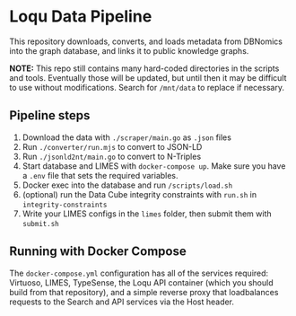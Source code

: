# Loqu Data Pipeline

This repository downloads, converts, and loads metadata from DBNomics into the graph database, and links it to public knowledge graphs.

**NOTE:** This repo still contains many hard-coded directories in the scripts and tools. Eventually those will be updated, but until then it may be difficult to use without modifications. Search for `/mnt/data` to replace if necessary.

## Pipeline steps

1. Download the data with `./scraper/main.go` as `.json` files
2. Run `./converter/run.mjs` to convert to JSON-LD
3. Run `./jsonld2nt/main.go` to convert to N-Triples
4. Start database and LIMES with `docker-compose up`. Make sure you have a `.env` file that sets the required variables.
5. Docker exec into the database and run `/scripts/load.sh`
6. (optional) run the Data Cube integrity constraints with `run.sh` in `integrity-constraints`
7. Write your LIMES configs in the `limes` folder, then submit them with `submit.sh`

## Running with Docker Compose

The `docker-compose.yml` configuration has all of the services required: Virtuoso, LIMES, TypeSense, the Loqu API container (which you should build from that repository), and a simple reverse proxy that loadbalances requests to the Search and API services via the Host header.
